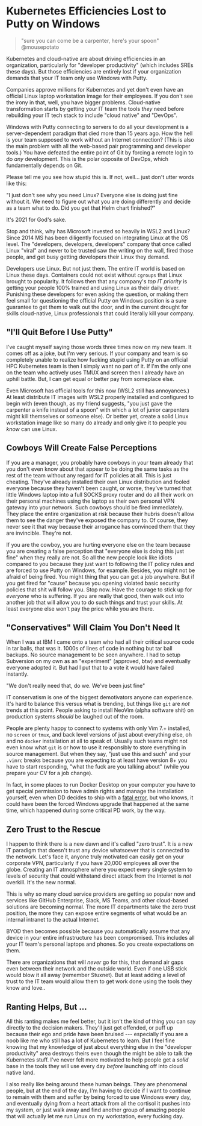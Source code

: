 # Kubernetes Efficiencies Lost to Putty on Windows

> "sure you can come be a carpenter, here's your spoon" @mousepotato

Kubernetes and cloud-native are about driving efficiencies in an
organization, particularly for "developer productivity" (which includes
SREs these days). But those efficiencies are entirely lost if your
organization demands that your IT team only use Windows with Putty.

Companies approve millions for Kubernetes and yet don't even have an
official Linux laptop workstation image for their employees. If you
don't see the irony in that, well, you have bigger problems.
Cloud-native transformation starts by getting your IT team the tools
*they* need before rebuilding your IT tech stack to include "cloud
native" and "DevOps". 

Windows with Putty connecting to servers to do all your development is a
server-dependent paradigm that died more than 15 years ago. How the hell
is your team supposed to work without an Internet connection? (This is
also the main problem with all the web-based pair programming and
developer tools.) You have defeated the entire point of Git by forcing a
remote login to do *any* development. This is the polar opposite of
DevOps, which fundamentally depends on Git.

Please tell me you see how stupid this is. If not, well... just don't
utter words like this:

"I just don't see why you need Linux? Everyone else is doing just fine
without it. We need to figure out what you are doing differently and
decide as a team what to do. Did you get that Helm chart finished?"

It's 2021 for God's sake.

Stop and think, why has Microsoft invested so heavily in WSL2 and Linux?
Since 2014 MS has been diligently focused on integrating Linux at the OS
level. The "developers, developers, developers" company that once called
Linux "viral" and never to be trusted saw the writing on the wall, fired
those people, and get busy getting developers their Linux they demand.

Developers use Linux. But not just them. The entire IT world is based on
Linux these days. Containers could not exist without `cgroups` that
Linux brought to popularity. It follows then that any company's *top IT priority* is
getting your people 100% trained and using Linux as their daily driver.
Punishing these developers for even asking the question, or making them
feel small for questioning the official Putty on Windows position is a sure
guarantee to get them to walk out the door, and in the current drought
for skills cloud-native, Linux professionals that could literally kill
your company.

## "I'll Quit Before I Use Putty"

I've caught myself saying those words three times now on my new team. It
comes off as a joke, but I'm very serious. If your company and team is
so completely unable to realize how fucking stupid using Putty on an
official HPC Kubernetes team is then I simply want no part of it. If I'm
the only one on the team who actively uses TMUX and screen then I
already have an uphill battle. But, I can get equal or better pay from
someplace else. 

Even Microsoft has official tools for this now (WSL2 still has
annoyances.) At least distribute IT images with WSL2 properly installed
and configured to begin with (even though, as my friend suggests, "you
just gave the carpenter a knife instead of a spoon" with which a lot of
junior carpenters might kill themselves or someone else). Or better yet,
create a solid Linux workstation image like so many do already and only
give it to people you *know* can use Linux.

## Cowboys Will Create False Perceptions

If you are a manager, you probably have cowboys in your team already
that you don't even know about that appear to be doing the same tasks as
the rest of the team without any regard for IT policies at all. This is
just cheating. They've already installed their own Linux distribution
and fooled everyone because they haven't been caught, or worse, they've
turned that little Windows laptop into a full SOCKS proxy router and do
all their work on their personal machines using the laptop as their own
personal VPN gateway into your network. Such cowboys should be fired
immediately. They place the entire organization at risk because their
hubris doesn't allow them to see the danger they've exposed the company
to. Of course, they never see it that way because their arrogance has
convinced them that they are invincible. They're not.

If you are the cowboy, you are hurting everyone else on the team because
you are creating a false perception that "everyone else is doing this
just fine" when they really are not. So all the new people look like
idiots compared to you because they just want to following the IT policy
rules and are forced to use Putty on Windows, for example. Besides, you
might not be afraid of being fired. You might thing that you can get a
job anywhere. But if you get fired for "cause" because you opening
violated basic security policies that shit will follow you. Stop now.
Have the courage to stick up for *everyone* who is suffering. If you are
really that good, then walk out into another job that will allow you to
do such things and trust your skills. At least everyone else won't pay
the price while you are there.

## "Conservatives" Will Claim You Don't Need It

When I was at IBM I came onto a team who had all their critical source
code in tar balls, that was it. 1000s of lines of code in nothing but
tar ball backups. No source management to be seen anywhere. I had to
setup Subversion on my own as an "experiment" (approved, btw) and
eventually everyone adopted it. But had I put that to a vote it would
have failed instantly. 

"We don't really need that, do we. We've been just fine"

IT conservatism is one of the biggest demotivators anyone can
experience. It's hard to balance this versus what is trending, but
things like `git` are *not* trends at this point. People asking to
install NeoVim (alpha software shit) on production systems *should* be
laughed out of the room.

People are plenty happy to connect to systems with only
Vim 7.+ installed, no `screen` or `tmux`, and back level versions of
just about everything else, oh and no `docker` installation at all to
speak of. Usually such teams might not even know what `git` is or how to
use it responsibly to store everything in source management. But when
they say, "just use this and such" and your `.vimrc` breaks because you
are expecting to at least have version 8+ you have to start responding,
"what the fuck are you talking about" (while you prepare your CV for a
job change).

In fact, in some places to run Docker Desktop on your computer you have
to get special permission to have admin rights and manage the
installation yourself, even when DD decides to ship with a [fatal
error], but who knows, it could have been the forced Windows upgrade
that happened at the same time, which happened during some critical PD
work, by the way.

[fatal error]: 20210702142020

## Zero Trust to the Rescue

I happen to think there is a new dawn and it's called "zero trust". It
is a new IT paradigm that doesn't trust any device whatsoever that is
connected to the network. Let's face it, anyone truly motivated can
easily get on your corporate VPN, particularly if you have 20,000
employees all over the globe. Creating an IT atmosphere where you expect
every single system to levels of security that could withstand direct
attack from the Internet is *not* overkill. It's the new normal.

This is why so many cloud service providers are getting so popular now
and services like GitHub Enterprise, Slack, MS Teams, and other
cloud-based solutions are becoming normal. The more IT departments take
the zero trust position, the more they can expose entire segments of
what would be an internal intranet to the actual Internet.

BYOD then becomes possible because you automatically assume that any
device in your entire infrastructure has been compromised. This includes
all your IT team's personal laptops and phones. So you create
expectations on them.

There are organizations that will *never* go for this, that demand air
gaps even between their network and the outside world. Even if one USB
stick would blow it all away (remember Stuxnet). But at least adding a
level of trust to the IT team would allow them to get work done using
the tools they know and love..

## Ranting Helps, But ...

All this ranting makes me feel better, but it isn't the kind of thing
you can say directly to the decision makers. They'll just get offended,
or puff up because their ego and pride have been bruised --- especially
if you are a noob like me who still has a lot of Kubernetes to learn.
But I feel fine knowing that my knowledge of just about everything else
in the "developer productivity" area destroys theirs even though the
might be able to talk the Kubernetes stuff. I've never felt more
motivated to help people get a *solid* base in the tools they will use
every day *before* launching off into cloud native land.

I also really like being around these human beings. They are phenomenal
people, but at the end of the day, I'm having to decide if I want to
continue to remain with them and suffer by being forced to use Windows
every day, and eventually dying from a heart attack from all the
cortisol it pushes into my system, or just walk away and find another
group of amazing people that will actually let me run Linux on my
workstation, every fucking day.
